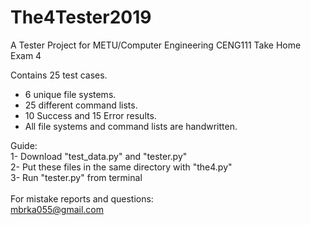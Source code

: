 # The4Tester2019
A Tester Project for METU/Computer Engineering CENG111 Take Home Exam 4

Contains 25 test cases.
+ 6 unique file systems.
+ 25 different command lists.
+ 10 Success and 15 Error results.
+ All file systems and command lists are handwritten.

Guide:<br>
1- Download "test_data.py" and "tester.py"<br>
2- Put these files in the same directory with "the4.py"<br>
3- Run "tester.py" from terminal<br>
<br>
For mistake reports and questions:<br>
mbrka055@gmail.com
